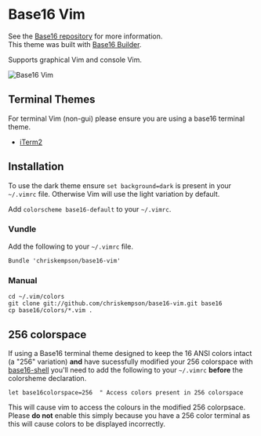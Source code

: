 # Base16 Vim
See the [Base16 repository](https://github.com/chriskempson/base16) for more information.  
This theme was built with [Base16 Builder](https://github.com/chriskempson/base16-builder).

Supports graphical Vim and console Vim.

![Base16 Vim](https://raw.github.com/chriskempson/base16-vim/master/base16-vim.png)

## Terminal Themes
For terminal Vim (non-gui) please ensure you are using a base16 terminal theme.

* [iTerm2](https://github.com/chriskempson/base16-iterm2)

## Installation
To use the dark theme ensure `set background=dark` is present in your `~/.vimrc` file. Otherwise Vim will use the light variation by default.

Add `colorscheme base16-default` to your `~/.vimrc`.

### Vundle
Add the following to your `~/.vimrc` file.

    Bundle 'chriskempson/base16-vim'

### Manual
    cd ~/.vim/colors
    git clone git://github.com/chriskempson/base16-vim.git base16
    cp base16/colors/*.vim .
    
## 256 colorspace 
If using a Base16 terminal theme designed to keep the 16 ANSI colors intact (a "256" variation) **and** have sucessfully modified your 256 colorspace with [base16-shell](https://github.com/chriskempson/base16-shell) you'll need to add the following to your `~/.vimrc` **before** the colorsheme declaration.

    let base16colorspace=256  " Access colors present in 256 colorspace

This will cause vim to access the colours in the modified 256 colorpsace. Please **do not** enable this simply because you have a 256 color terminal as this will cause colors to be displayed incorrectly. 
